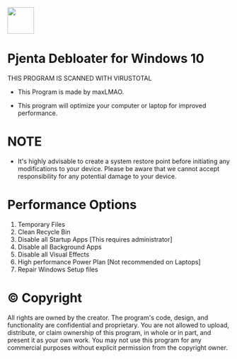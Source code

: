 <img src="https://i.imgur.com/e85wfuR.png" style=" width:60px ; height:60px "  >

# Pjenta Debloater for Windows 10


THIS PROGRAM IS SCANNED WITH VIRUSTOTAL

* This Program is made by maxLMAO.

* This program will optimize your computer or laptop for improved performance. 

# NOTE

* It's highly advisable to create a system restore point before initiating any modifications to your device. 
Please be aware that we cannot accept responsibility for any potential damage to your device.

# Performance Options

1. Temporary Files
2. Clean Recycle Bin
3. Disable all Startup Apps [This requires administrator]
4. Disable all Background Apps
5. Disable all Visual Effects
6. High performance Power Plan [Not recommended on Laptops]
7. Repair Windows Setup files


# ©️ Copyright

All rights are owned by the creator. The program's code, design, and functionality are confidential and proprietary. 
You are not allowed to upload, distribute, or claim ownership of this program, in whole or in part, and present it as your own work. 
You may not use this program for any commercial purposes without explicit permission from the copyright owner.
